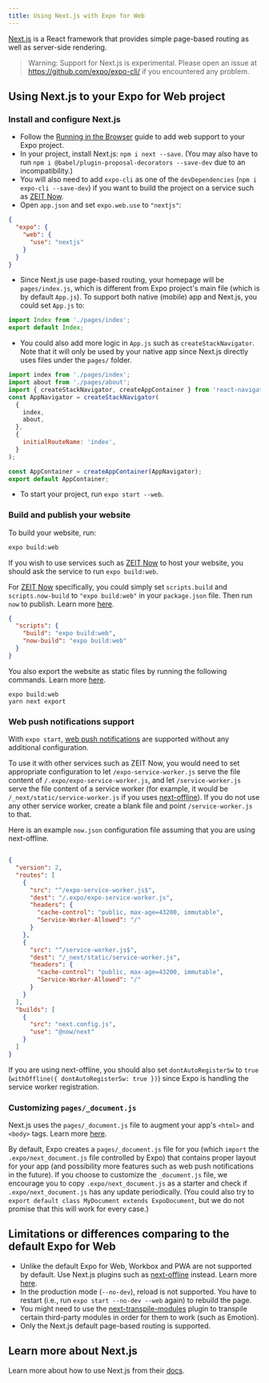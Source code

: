 ```yaml
---
title: Using Next.js with Expo for Web
---
```


[Next.js](https://nextjs.org/) is a React framework that provides simple page-based routing as well as server-side rendering.

> Warning: Support for Next.js is experimental. Please open an issue at https://github.com/expo/expo-cli/ if you encountered any problem.

## Using Next.js to your Expo for Web project

### Install and configure Next.js

- Follow the [Running in the Browser](../../introduction/running-in-the-browser) guide to add web support to your Expo project.
- In your project, install Next.js: `npm i next --save`. (You may also have to run `npm i @babel/plugin-proposal-decorators --save-dev` due to an incompatibility.)
- You will also need to add `expo-cli` as one of the `devDependencies` (`npm i expo-cli --save-dev`) if you want to build the project on a service such as [ZEIT Now](https://zeit.co/now).
- Open `app.json` and set `expo.web.use` to `"nextjs"`:

```json
{
  "expo": {
    "web": {
      "use": "nextjs"
    }
  }
}
```

- Since Next.js use page-based routing, your homepage will be `pages/index.js`, which is different from Expo project's main file (which is by default `App.js`). To support both native (mobile) app and Next.js, you could set `App.js` to:

```javascript
import Index from './pages/index';
export default Index;
```

- You could also add more logic in `App.js` such as `createStackNavigator`. Note that it will only be used by your native app since Next.js directly uses files under the `pages/` folder.

```javascript
import index from './pages/index';
import about from './pages/about';
import { createStackNavigator, createAppContainer } from 'react-navigation';
const AppNavigator = createStackNavigator(
  {
    index,
    about,
  },
  {
    initialRouteName: 'index',
  }
);

const AppContainer = createAppContainer(AppNavigator);
export default AppContainer;
```

- To start your project, run `expo start --web`.

### Build and publish your website

To build your website, run:

```bash
expo build:web
```

If you wish to use services such as [ZEIT Now](https://zeit.co/now) to host your website, you should ask the service to run `expo build:web`.

For [ZEIT Now](https://zeit.co/now) specifically, you could simply set `scripts.build` and `scripts.now-build` to `"expo build:web"` in your `package.json` file. Then run `now` to publish. Learn more [here](https://zeit.co/guides/upgrade-to-zero-configuration#frameworks-with-zero-configuration).

```json
{
  "scripts": {
    "build": "expo build:web",
    "now-build": "expo build:web"
  }
}
```

You also export the website as static files by running the following commands. Learn more [here](https://nextjs.org/features/static-exporting).

```
expo build:web
yarn next export
```

### Web push notifications support

With `expo start`, [web push notifications](../../guides/push-notifications) are supported without any additional configuration.

To use it with other services such as ZEIT Now, you would need to set appropriate configuration to let `/expo-service-worker.js` serve the file content of `/.expo/expo-service-worker.js`, and let `/service-worker.js` serve the file content of a service worker (for example, it would be `/_next/static/service-worker.js` if you uses [next-offline](https://github.com/hanford/next-offline)). If you do not use any other service worker, create a blank file and point `/service-worker.js` to that.

Here is an example `now.json` configuration file assuming that you are using next-offline.

```json

{
  "version": 2,
  "routes": [
    {
      "src": "^/expo-service-worker.js$",
      "dest": "/.expo/expo-service-worker.js",
      "headers": {
        "cache-control": "public, max-age=43200, immutable",
        "Service-Worker-Allowed": "/"
      }
    },
    {
      "src": "^/service-worker.js$",
      "dest": "/_next/static/service-worker.js",
      "headers": {
        "cache-control": "public, max-age=43200, immutable",
        "Service-Worker-Allowed": "/"
      }
    }
  ],
  "builds": [
    {
      "src": "next.config.js",
      "use": "@now/next"
    }
  ]
}
```

If you are using next-offline, you should also set `dontAutoRegisterSw` to `true` (`withOffline({ dontAutoRegisterSw: true })`) since Expo is handling the service worker registration.

### Customizing `pages/_document.js`

Next.js uses the `pages/_document.js` file to augment your app's `<html>` and `<body>` tags. Learn more [here](https://nextjs.org/docs#custom-document).

By default, Expo creates a `pages/_document.js` file for you (which `import` the `.expo/next_document.js` file controlled by Expo) that contains proper layout for your app (and possibility more features such as web push notifications in the future). If you choose to customize the `_document.js` file, we encourage you to copy `.expo/next_document.js` as a starter and check if `.expo/next_document.js` has any update periodically. (You could also try to `export default class MyDocument extends ExpoDocument`, but we do not promise that this will work for every case.)

## Limitations or differences comparing to the default Expo for Web

- Unlike the default Expo for Web, Workbox and PWA are not supported by default. Use Next.js plugins such as [next-offline](https://github.com/hanford/next-offline) instead. Learn more [here](https://nextjs.org/features/progressive-web-apps).
- In the production mode (`--no-dev`), reload is not supported. You have to restart (i.e., run `expo start --no-dev --web` again) to rebuild the page.
- You might need to use the [next-transpile-modules](https://github.com/martpie/next-transpile-modules) plugin to transpile certain third-party modules in order for them to work (such as Emotion).
- Only the Next.js default page-based routing is supported.

## Learn more about Next.js

Learn more about how to use Next.js from their [docs](https://nextjs.org/docs).
